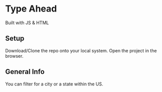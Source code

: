 # Type Ahead
Built with JS & HTML

## Setup
Download/Clone the repo onto your local system.
Open the project in the browser.

## General Info
You can filter for a city or a state within the US.
